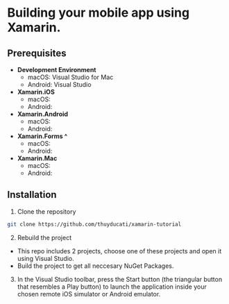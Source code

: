 # Building your mobile app using Xamarin.

## Prerequisites
* **Development Environment**
    - macOS: Visual Studio for Mac
    - Android: Visual Studio
* **Xamarin.iOS**
    - macOS: 
    - Android: 
* **Xamarin.Android**
    - macOS: 
    - Android: 
* **Xamarin.Forms ^**
    - macOS: 
    - Android: 
* **Xamarin.Mac**
    - macOS: 
    - Android: 

## Installation
1. Clone the repository
```sh
git clone https://github.com/thuyducati/xamarin-tutorial
```
2. Rebuild the project
- This repo includes 2 projects, choose one of these projects and open it using Visual Studio.
- Build the project to get all neccesary NuGet Packages.
3. In the Visual Studio toolbar, press the Start button (the triangular button that resembles a Play button) to launch the application inside your chosen remote iOS simulator or Android emulator.
